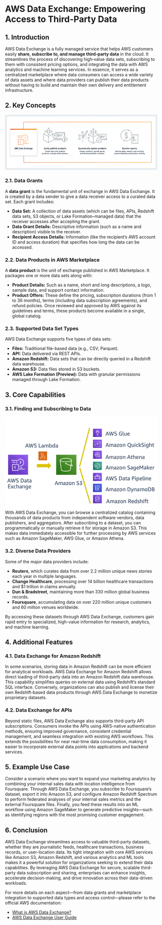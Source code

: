 # AWS Data Exchange: Empowering Access to Third-Party Data

## 1. Introduction

AWS Data Exchange is a fully managed service that helps AWS customers easily **share, subscribe to, and manage third‐party data** in the cloud. It streamlines the process of discovering high‑value data sets, subscribing to them with consistent pricing options, and integrating the data with AWS analytics and machine learning services. In essence, it serves as a centralized marketplace where data consumers can access a wide variety of data assets and where data providers can publish their data products without having to build and maintain their own delivery and entitlement infrastructure.
## 2. Key Concepts

![data-exchange](./_assets/data-exchange.png)
### 2.1. Data Grants

A **data grant** is the fundamental unit of exchange in AWS Data Exchange. It is created by a data sender to give a data receiver access to a curated data set. Each grant includes:

- **Data Set:** A collection of data assets (which can be files, APIs, Redshift data sets, S3 objects, or Lake Formation–managed data) that the receiver accesses after accepting the grant.
- **Data Grant Details:** Descriptive information (such as a name and description) visible to the receiver.
- **Recipient Access Details:** Information (like the recipient’s AWS account ID and access duration) that specifies how long the data can be accessed.  
### 2.2. Data Products in AWS Marketplace

A **data product** is the unit of exchange published in AWS Marketplace. It packages one or more data sets along with:

- **Product Details:** Such as a name, short and long descriptions, a logo, sample data, and support contact information.
- **Product Offers:** These define the pricing, subscription durations (from 1 to 36 months), terms (including data subscription agreements), and refund policies. Once reviewed and approved by AWS against its guidelines and terms, these products become available in a single, global catalog.  
### 2.3. Supported Data Set Types

AWS Data Exchange supports five types of data sets:

- **Files:** Traditional file-based data (e.g., CSV, Parquet).
- **API:** Data delivered via REST APIs.
- **Amazon Redshift:** Data sets that can be directly queried in a Redshift data warehouse.
- **Amazon S3:** Data files stored in S3 buckets.
- **AWS Lake Formation (Preview):** Data with granular permissions managed through Lake Formation.
## 3. Core Capabilities

### 3.1. Finding and Subscribing to Data

![data-exchange-2](./_assets/data-exchange-2.png)
With AWS Data Exchange, you can browse a centralized catalog containing thousands of data products from independent software vendors, data publishers, and aggregators. After subscribing to a dataset, you can programmatically or manually retrieve it for storage in Amazon S3. This makes data immediately accessible for further processing by AWS services such as Amazon SageMaker, AWS Glue, or Amazon Athena.

### 3.2. Diverse Data Providers
Some of the major data providers include:
- **Reuters**, which curates data from over 2.2 million unique news stories each year in multiple languages.  
- **Change Healthcare**, processing over 14 billion healthcare transactions and $1 trillion in claims annually.  
- **Dun & Bradstreet**, maintaining more than 330 million global business records.  
- **Foursquare**, accumulating data on over 220 million unique customers and 60 million venues worldwide.

By accessing these datasets through AWS Data Exchange, customers gain rapid entry to specialized, high-value information for research, analytics, and machine learning.
## 4. Additional Features

### 4.1. Data Exchange for Amazon Redshift

In some scenarios, storing data in Amazon Redshift can be more efficient for analytical workloads. AWS Data Exchange for Amazon Redshift allows direct loading of third-party data into an Amazon Redshift data warehouse. This capability simplifies queries on external data using Redshift’s standard SQL interface. Conversely, organizations can also publish and license their own Redshift-based data products through AWS Data Exchange to monetize proprietary datasets.
### 4.2. Data Exchange for APIs

Beyond static files, AWS Data Exchange also supports third-party API subscriptions. Consumers invoke the APIs using AWS-native authentication methods, ensuring improved governance, consistent credential management, and seamless integration with existing AWS workflows. This extends the possibilities for near real-time data consumption, making it easier to incorporate external data points into applications and backend services.
## 5. Example Use Case

Consider a scenario where you want to expand your marketing analytics by combining your internal sales data with location intelligence from Foursquare. Through AWS Data Exchange, you subscribe to Foursquare’s dataset, export it into Amazon S3, and configure Amazon Redshift Spectrum to perform federated analyses of your internal sales metrics and the external Foursquare files. Finally, you feed these results into an ML workflow using Amazon SageMaker to generate predictive insights—such as identifying regions with the most promising customer engagement.

## 6. Conclusion

AWS Data Exchange streamlines access to valuable third-party datasets, whether they are journalistic feeds, healthcare transactions, business records, or user-location data. Its tight integration with core AWS services like Amazon S3, Amazon Redshift, and various analytics and ML tools makes it a powerful solution for organizations seeking to extend their data capabilities. By leveraging AWS Data Exchange for secure, scalable third-party data subscription and sharing, enterprises can enhance insights, accelerate decision-making, and drive innovation across their data-driven workloads.

For more details on each aspect—from data grants and marketplace integration to supported data types and access control—please refer to the official AWS documentation:

- [What is AWS Data Exchange?](https://docs.aws.amazon.com/data-exchange/latest/userguide/what-is.html)
- [AWS Data Exchange User Guide](https://docs.aws.amazon.com/data-exchange/latest/userguide/)
